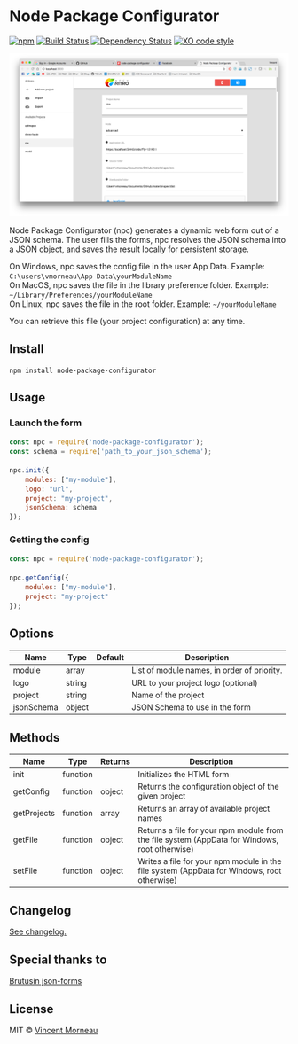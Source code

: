 # Node Package Configurator

[![npm](https://img.shields.io/npm/v/node-package-configurator.svg)](https://www.npmjs.com/package/node-package-configurator) [![Build Status](https://travis-ci.org/vincentmorneau/node-package-configurator.svg?branch=master)](https://travis-ci.org/vincentmorneau/node-package-configurator) [![Dependency Status](https://david-dm.org/vincentmorneau/node-package-configurator.svg)](https://david-dm.org/vincentmorneau/node-package-configurator) [![XO code style](https://img.shields.io/badge/code_style-XO-5ed9c7.svg)](https://github.com/sindresorhus/xo)

![demo](/docs/demo.png)

Node Package Configurator (npc) generates a dynamic web form out of a JSON schema. The user fills the forms, npc resolves the JSON schema into a JSON object, and saves the result locally for persistent storage.

On Windows, npc saves the config file in the user App Data. Example: `C:\users\vmorneau\App Data\yourModuleName`  
On MacOS, npc saves the file in the library preference folder. Example: `~/Library/Preferences/yourModuleName`  
On Linux, npc saves the file in the root folder. Example: `~/yourModuleName`  

You can retrieve this file (your project configuration) at any time.

## Install

```
npm install node-package-configurator
```

## Usage

### Launch the form

```javascript
const npc = require('node-package-configurator');
const schema = require('path_to_your_json_schema');

npc.init({
    modules: ["my-module"],
    logo: "url",
    project: "my-project",
    jsonSchema: schema
});
```

### Getting the config

```javascript
const npc = require('node-package-configurator');

npc.getConfig({
    modules: ["my-module"],
    project: "my-project"
});
```

## Options

Name | Type | Default | Description
--- | --- | --- | ---
module | array | | List of module names, in order of priority.
logo | string | | URL to your project logo (optional)
project | string | | Name of the project
jsonSchema | object | | JSON Schema to use in the form

## Methods

Name | Type | Returns | Description
--- | --- | --- | ---
init | function | | Initializes the HTML form
getConfig | function | object | Returns the configuration object of the given project
getProjects | function | array | Returns an array of available project names
getFile | function | object | Returns a file for your npm module from the file system (AppData for Windows, root otherwise)
setFile | function | object | Writes a file for your npm module in the file system (AppData for Windows, root otherwise)

## Changelog

[See changelog.](changelog.md)

## Special thanks to

[Brutusin json-forms](https://github.com/brutusin/json-forms)

## License

MIT © [Vincent Morneau](http://vmorneau.me)
